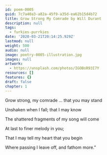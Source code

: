 ```yaml
---
id: poem-0005
guid: 7c7a40a3-a82a-45f9-a35d-ea62b15d4b72
title: Grow Strong My Comrade by Will Durant
description: null
tags:
  - furkies-purrkies
date: '2020-03-21T20:14:25.929Z'
lastmod: null
weight: 500
audio: null
image: poetry-0005-illustration.jpg
images: null
artwork:
  - https://unsplash.com/photos/IGOBsR93I7Y
resources: []
features: {}
draft: false
chapter: 1
---
```


Grow strong, my comrade … that you may stand

Unshaken when I fall; that I may know

The shattered fragments of my song will come

At last to finer melody in you;

That I may tell my heart that you begin

Where passing I leave off, and fathom more.”
